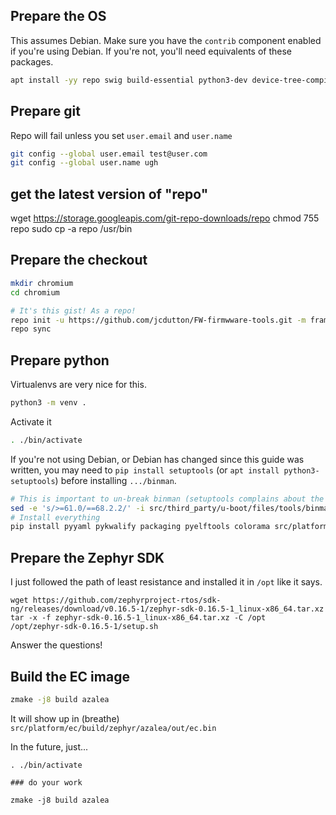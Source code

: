 ## Prepare the OS

This assumes Debian. Make sure you have the `contrib` component enabled if you're using Debian. If you're not, you'll need equivalents of these packages.

```bash
apt install -yy repo swig build-essential python3-dev device-tree-compiler cmake file ninja-build python3.11-venv wget
```

## Prepare git

Repo will fail unless you set `user.email` and `user.name`

```bash
git config --global user.email test@user.com
git config --global user.name ugh
```

## get the latest version of "repo"
wget https://storage.googleapis.com/git-repo-downloads/repo
chmod 755 repo
sudo cp -a repo /usr/bin

## Prepare the checkout

```bash
mkdir chromium
cd chromium
```

```bash
# It's this gist! As a repo!
repo init -u https://github.com/jcdutton/FW-firmwware-tools.git -m framework.xml
repo sync
```

## Prepare python

Virtualenvs are very nice for this.

```bash
python3 -m venv .
```

Activate it

```bash
. ./bin/activate
```

If you're not using Debian, or Debian has changed since this guide was written, you may need to `pip install setuptools` (or `apt install python3-setuptools`) before installing `.../binman`.

```bash
# This is important to un-break binman (setuptools complains about the license)
sed -e 's/>=61.0/==68.2.2/' -i src/third_party/u-boot/files/tools/binman/pyproject.toml
# Install everything
pip install pyyaml pykwalify packaging pyelftools colorama src/platform/ec/zephyr/zmake src/third_party/u-boot/files/tools/binman
```

## Prepare the Zephyr SDK

I just followed the path of least resistance and installed it in `/opt` like it says.

```
wget https://github.com/zephyrproject-rtos/sdk-ng/releases/download/v0.16.5-1/zephyr-sdk-0.16.5-1_linux-x86_64.tar.xz
tar -x -f zephyr-sdk-0.16.5-1_linux-x86_64.tar.xz -C /opt
/opt/zephyr-sdk-0.16.5-1/setup.sh
```

Answer the questions!

## Build the EC image

```bash
zmake -j8 build azalea
```

It will show up in (breathe) `src/platform/ec/build/zephyr/azalea/out/ec.bin`

In the future, just...

```
. ./bin/activate

### do your work

zmake -j8 build azalea
```
